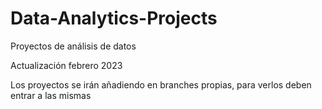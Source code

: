 # Data-Analytics-Projects
Proyectos de análisis de datos

Actualización febrero 2023

Los proyectos se irán añadiendo en branches propias, para verlos deben entrar a las mismas
